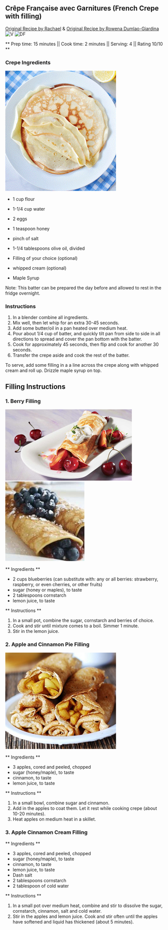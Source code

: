 ## Crêpe Française avec Garnitures (French Crepe with filling)

[Original Recipe by Rachael](https://www.eazypeazymealz.com/dairy-free-crepes/) & [Original Recipe by Rowena Dumlao-Giardina](https://skinnyms.com/dairy-free-crepes/) 
![V](https://img.shields.io/badge/-Vegetarian-orange.svg)
![DF](https://img.shields.io/badge/-Dairy--free-blue.svg)

** Prep time: 15 minutes || Cook time: 2 minutes || Serving: 4 || Rating 10/10 **

### Crepe Ingredients

![Picture](../img/dairy_free_crepe.gif)

- 1 cup flour
- 1-1/4 cup water
- 2 eggs
- 1 teaspoon honey
- pinch of salt
- 1-1/4 tablespoons olive oil, divided

- Filling of your choice (optional)
- whipped cream (optional)
- Maple Syrup

Note: This batter can be prepared the day before and allowed to rest in the fridge overnight.

### Instructions

1. In a blender combine all ingredients.
2. Mix well, then let whip for an extra 30-45 seconds.
3. Add some butter/oil in a pan heated over medium heat.
4. Pour about 1/4 cup of batter, and quickly tilt pan from side to side in all directions to spread and cover the pan bottom with the batter.
5. Cook for approximately 45 seconds, then flip and cook for another 30 seconds.
6. Transfer the crepe aside and cook the rest of the batter. 

To serve, add some filling in a a line across the crepe along with whipped cream and roll up. Drizzle maple syrup on top. 


## Filling Instructions

### 1. Berry Filling

![Picture](../img/peache_filling_crepe.jpg)
![Picture](../img/blueberry_filling_crepe.jpg)

** Ingredients **

- 2 cups blueberries (can substitute with: any or all berries: strawberry, raspberry, or even cherries, or other fruits)
- sugar (honey or maples), to taste
- 2 tablespoons cornstarch
- lemon juice, to taste

** Instructions **

1. In a small pot, combine the sugar, cornstarch and berries of choice.
2. Cook and stir until mixture comes to a boil. Simmer 1 minute. 
3. Stir in the lemon juice.
	
### 2. Apple and Cinnamon Pie Filling

![Picture](../img/apple_cinnamon_pie_crepe_filling.jpg)

** Ingredients **

- 3 apples, cored and peeled, chopped
- sugar (honey/maple), to taste
- cinnamon, to taste
- lemon juice, to taste

** Instructions **

1. In a small bowl, combine sugar and cinnamon. 
2. Add in the apples to coat them. Let it rest while cooking crepe (about 10-20 minutes).
3. Heat apples on medium heat in a skillet. 

### 3. Apple Cinnamon Cream Filling

** Ingredients **

- 3 apples, cored and peeled, chopped
- sugar (honey/maple), to taste
- cinnamon, to taste
- lemon juice, to taste
- Dash salt 
- 2 tablespoons cornstarch
- 2 tablespoon of cold water

** Instructions **

1. In a small pot over medium heat, combine and stir to dissolve the sugar, cornstarch, cinnamon, salt and cold water. 
3. Stir in the apples and lemon juice. Cook and stir often until the apples have softened and liquid has thickened (about 5 minutes).
